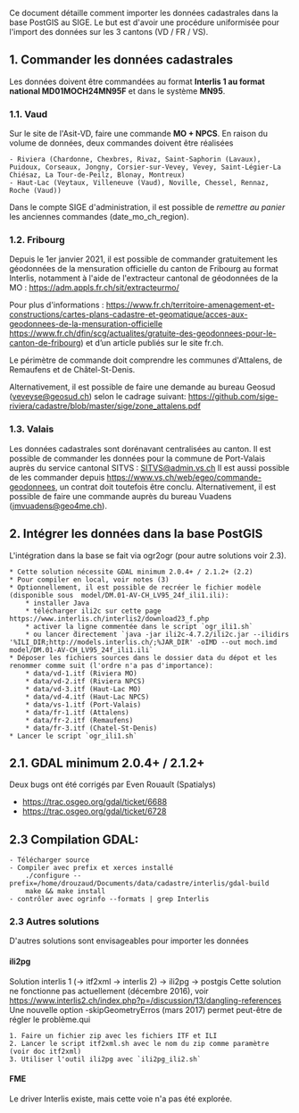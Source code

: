 

Ce document détaille comment importer les données cadastrales dans la base PostGIS au SIGE.
Le but est d'avoir une procédure uniformisée pour l'import des données sur les 3 cantons (VD / FR / VS).


## 1. Commander les données cadastrales

Les données doivent être commandées au format **Interlis 1 au format national MD01MOCH24MN95F** et dans le système **MN95**.

### 1.1. Vaud

Sur le site de l'Asit-VD, faire une commande **MO + NPCS**. En raison du volume de données, deux commandes doivent être réalisées

	- Riviera (Chardonne, Chexbres, Rivaz, Saint-Saphorin (Lavaux), Puidoux, Corseaux, Jongny, Corsier-sur-Vevey, Vevey, Saint-Légier-La Chiésaz, La Tour-de-Peilz, Blonay, Montreux)
	- Haut-Lac (Veytaux, Villeneuve (Vaud), Noville, Chessel, Rennaz, Roche (Vaud))

Dans le compte SIGE d'administration, il est possible de *remettre au panier* les anciennes commandes (date_mo_ch_region).

### 1.2. Fribourg

Depuis le 1er janvier 2021, il est possible de commander gratuitement les géodonnées de la mensuration officielle du canton de Fribourg au format Interlis, notamment à l'aide de l'extracteur cantonal de géodonnées de la MO : 
https://adm.appls.fr.ch/sit/extracteurmo/

Pour plus d'informations :
https://www.fr.ch/territoire-amenagement-et-constructions/cartes-plans-cadastre-et-geomatique/acces-aux-geodonnees-de-la-mensuration-officielle
https://www.fr.ch/dfin/scg/actualites/gratuite-des-geodonnees-pour-le-canton-de-fribourg) et d’un article  publiés sur le site fr.ch.

Le périmètre de commande doit comprendre les communes d'Attalens, de Remaufens et de Châtel-St-Denis.

Alternativement, il est possible de faire une demande au bureau Geosud (veveyse@geosud.ch) selon le cadrage suivant: https://github.com/sige-riviera/cadastre/blob/master/sige/zone_attalens.pdf

### 1.3. Valais

Les données cadastrales sont dorénavant centralisées au canton. Il est possible de commander les données pour la commune de Port-Valais auprès du service cantonal SITVS : SITVS@admin.vs.ch
Il est aussi possible de les commander depuis https://www.vs.ch/web/egeo/commande-geodonnees, un contrat doit toutefois être conclu.
Alternativement, il est possible de faire une commande auprès du bureau Vuadens (jmvuadens@geo4me.ch).


## 2. Intégrer les données dans la base PostGIS

L'intégration dans la base se fait via ogr2ogr (pour autre solutions voir 2.3).

	* Cette solution nécessite GDAL minimum 2.0.4+ / 2.1.2+ (2.2)
	* Pour compiler en local, voir notes (3)
	* Optionnellement, il est possible de recréer le fichier modèle (disponible sous  model/DM.01-AV-CH_LV95_24f_ili1.ili):
		* installer Java
		* télécharger ili2c sur cette page https://www.interlis.ch/interlis2/download23_f.php
		* activer la ligne commentée dans le script `ogr_ili1.sh`
		* ou lancer ̀directement ̀ java -jar ili2c-4.7.2/ili2c.jar --ilidirs '%ILI_DIR;http://models.interlis.ch/;%JAR_DIR' -oIMD --out moch.imd model/DM.01-AV-CH_LV95_24f_ili1.ili`
	* Déposer les fichiers sources dans le dossier data du dépot et les renommer comme suit (l'ordre n'a pas d'importance):
		* data/vd-1.itf (Riviera MO)
		* data/vd-2.itf (Riviera NPCS)
		* data/vd-3.itf (Haut-Lac MO)
		* data/vd-4.itf (Haut-Lac NPCS)
		* data/vs-1.itf (Port-Valais)
		* data/fr-1.itf (Attalens)
		* data/fr-2.itf (Remaufens)
		* data/fr-3.itf (Chatel-St-Denis)
	* Lancer le script `ogr_ili1.sh`


## 2.1. GDAL minimum 2.0.4+ / 2.1.2+

Deux bugs ont été corrigés par Even Rouault (Spatialys)

* https://trac.osgeo.org/gdal/ticket/6688
* https://trac.osgeo.org/gdal/ticket/6728

## 2.3 Compilation GDAL:
	- Télécharger source
	- Compiler avec prefix et xerces installé
		./configure --prefix=/home/drouzaud/Documents/data/cadastre/interlis/gdal-build
		make && make install
	- contrôler avec ogrinfo --formats | grep Interlis



### 2.3 Autres solutions

D'autres solutions sont envisageables pour importer les données

#### ili2pg

Solution interlis 1 (-> itf2xml -> interlis 2) -> ili2pg -> postgis
Cette solution ne fonctionne pas actuellement (décembre 2016), voir https://www.interlis2.ch/index.php?p=/discussion/13/dangling-references
Une nouvelle option -skipGeometryErros (mars 2017) permet peut-être de régler le problème.qui

	1. Faire un fichier zip avec les fichiers ITF et ILI
	2. Lancer le script itf2xml.sh avec le nom du zip comme paramètre (voir doc itf2xml)
	3. Utiliser l'outil ili2pg avec `ili2pg_ili2.sh`

#### FME

Le driver Interlis existe, mais cette voie n'a pas été explorée.
